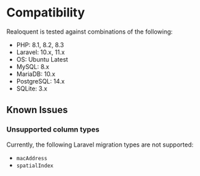 # Compatibility

Realoquent is tested against combinations of the following:

* PHP: 8.1, 8.2, 8.3
* Laravel: 10.x, 11.x
* OS: Ubuntu Latest
* MySQL: 8.x
* MariaDB: 10.x
* PostgreSQL: 14.x
* SQLite: 3.x

## Known Issues

### Unsupported column types
Currently, the following Laravel migration types are not supported:

* `macAddress`
* `spatialIndex`
